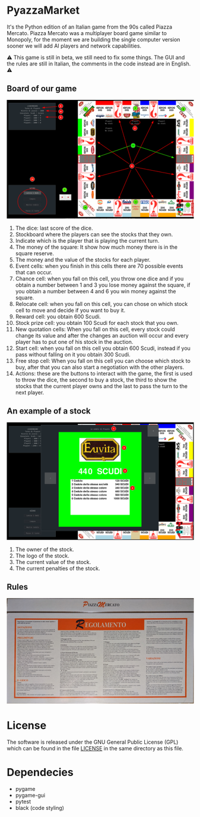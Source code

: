 # PyazzaMarket
It's the Python edition of an Italian game from the 90s called Piazza Mercato. Piazza Mercato was a multiplayer board game similar to Monopoly, for the moment we are building the single computer version sooner we will add AI players and network capabilities.

⚠️ This game is still in beta, we still need to fix some things. The GUI and the rules are still in Italian, the comments in the code instead are in English. ⚠️

## Board of our game
![Screenshot of the board game to describe the user interface](PyazzaMarketDesc.png)

1. The dice: last score of the dice.
1. Stockboard where the players can see the stocks that they own.
1. Indicate which is the player that is playing the current turn.
1. The money of the square: It show how much money there is in the square reserve.
1. The money and the value of the stocks for each player.
1. Event cells: when you finish in this cells there are 70 possible events that can occur.
1. Chance cell: when you fall on this cell, you throw one dice and if you obtain a number between 1 and 3 you lose money against the square, if you obtain a number between 4 and 6 you win money against the square.
1. Relocate cell: when you fall on this cell, you can chose on which stock cell to move and decide if you want to buy it.
1. Reward cell: you obtain 600 Scudi.
1. Stock prize cell: you obtain 100 Scudi for each stock that you own.
1. New quotation cells: When you fall on this cell, every stock could change its value and after the changes an auction will occur and every player has to put one of his stock in the auction.
1. Start cell: when you fall on this cell you obtain 600 Scudi, instead if you pass without falling on it you obtain 300 Scudi.
1. Free stop cell: When you fall on this cell you can choose which stock to buy, after that you can also start a negotiation with the other players.
1. Actions: these are the buttons to interact with the game, the first is used to throw the dice, the second to buy a stock, the third to show the stocks that the current player owns and the last to pass the turn to the next player.

## An example of a stock
![A stock image](StockExample.png)
1. The owner of the stock.
1. The logo of the stock.
1. The current value of the stock.
1. The current penalties of the stock.

## Rules
![The rules of the game](PXL_20230629_184658415.NIGHT.jpg)

# License
The software is released under the GNU General Public License (GPL) which can be found in the file [LICENSE](https://github.com/DarkRaider95/PyazzaMarket/blob/main/LICENSE) in the same directory as this file.

# Dependecies
- pygame
- pygame-gui
- pytest
- black (code styling)